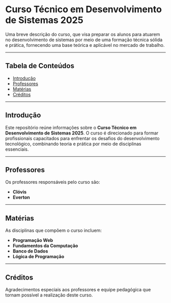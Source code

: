 # Curso Técnico em Desenvolvimento de Sistemas 2025

Uma breve descrição do curso, que visa preparar os alunos para atuarem no desenvolvimento de sistemas por meio de uma formação técnica sólida e prática, fornecendo uma base teórica e aplicável no mercado de trabalho.

---

## Tabela de Conteúdos
- [Introdução](#introdução)
- [Professores](#professores)
- [Matérias](#matérias)
- [Créditos](#créditos)

---

## Introdução

Este repositório reúne informações sobre o **Curso Técnico em Desenvolvimento de Sistemas 2025**. O curso é direcionado para formar profissionais capacitados para enfrentar os desafios do desenvolvimento tecnológico, combinando teoria e prática por meio de disciplinas essenciais.

---

## Professores

Os professores responsáveis pelo curso são:

- **Clóvis**
- **Everton**

---

## Matérias

As disciplinas que compõem o curso incluem:

- **Programação Web**
- **Fundamentos da Computação**
- **Banco de Dados**
- **Lógica de Programação**

---

## Créditos

Agradecimentos especiais aos professores e equipe pedagógica que tornam possível a realização deste curso.
